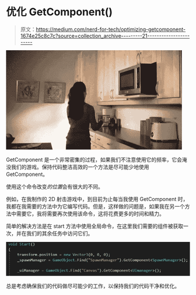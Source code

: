 # 优化 GetComponent()

> 原文：<https://medium.com/nerd-for-tech/optimizing-getcomponent-1674e25c8c7c?source=collection_archive---------21----------------------->

![](img/7d336956be90b0eebfb06b28eee42932.png)

GetComponent 是一个非常密集的过程，如果我们不注意使用它的频率，它会淹没我们的游戏。保持代码整洁高效的一个方法是尽可能少地使用 GetComponent。

使用这个命令改变*的位置*会有很大的不同。

例如，在我制作的 2D 射击游戏中，到目前为止每当我使用 GetComponent 时，我都在我需要的方法中为它编写代码。但是，这样做的问题是，如果我在另一个方法中需要它，我将需要再次使用该命令，这将花费更多的时间和精力。

简单的解决方法是在 start 方法中使用全局命令，在这里我们需要的组件被获取一次，并在我们的其余任务中访问它们。

![](img/19bbd3d824098dce9b8fff73ec88a84e.png)

总是考虑确保我们的代码做尽可能少的工作，以保持我们的代码干净和优化。